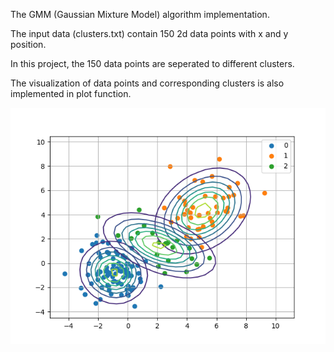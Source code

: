 The GMM (Gaussian Mixture Model) algorithm implementation.

The input data (clusters.txt) contain 150 2d data points with x and y position.

In this project, the 150 data points are seperated to different clusters.

The visualization of data points and corresponding clusters is also implemented in plot function.

![alt text](https://github.com/minhsueh/ml_algo/blob/master/GMM/GMM_2.png)
